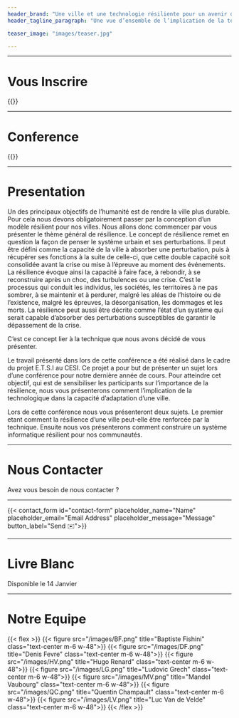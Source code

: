 ```yaml
---
header_brand: "Une ville et une technologie résiliente pour un avenir durable au service de tous."
header_tagline_paragraph: "Une vue d’ensemble de l’implication de la technologie dans la capacité d’adaptation d’une ville suivie d’une projection vers une technologie plus résiliente pour sensibiliser et orienter toute personne intéressée dans la construction d’un avenir plus durable."

teaser_image: "images/teaser.jpg"

---
```




---
# Vous Inscrire

{{<subscribe>}}

---

# Conference

{{<twitch>}}

---

# Presentation

Un des principaux objectifs de l’humanité est de rendre la ville plus durable. Pour cela nous devons obligatoirement passer par la conception d’un modèle résilient pour nos villes. Nous allons donc commencer par vous présenter le thème général de résilience.
Le concept de résilience remet en question la façon de penser le système urbain et ses perturbations. Il peut être défini comme la capacité de la ville à absorber une perturbation, puis à récupérer ses fonctions à la suite de celle-ci, que cette double capacité soit consolidée avant la crise ou mise à l’épreuve au moment des événements. La résilience évoque ainsi la capacité à faire face, à rebondir, à se reconstruire après un choc, des turbulences ou une crise. C’est le processus qui conduit les individus, les sociétés, les territoires à ne pas sombrer, à se maintenir et à perdurer, malgré les aléas de l’histoire ou de l’existence, malgré les épreuves, la désorganisation, les dommages et les morts. La résilience peut aussi être décrite comme l’état d’un système qui serait capable d’absorber des perturbations susceptibles de garantir le dépassement de la crise.
	
C’est ce concept lier à la technique que nous avons décidé de vous présenter.

Le travail présenté dans lors de cette conférence a été réalisé dans le cadre du projet E.T.S.I au CESI. Ce projet a pour but de présenter un sujet lors d’une conférence pour notre dernière année de cours. Pour atteindre cet objectif, qui est de sensibiliser les participants sur l’importance de la résilience, nous vous présenterons comment l’implication de la technologique dans la capacité d’adaptation d’une ville.

Lors de cette conférence nous vous présenteront deux sujets. Le premier etant comment la résilience d’une ville peut-elle être renforcée par la technique. Ensuite nous vos présenterons comment construire un système informatique résilient pour nos communautés.

---

# Nous Contacter

Avez vous besoin de nous contacter ?

---

{{< contact_form id="contact-form" placeholder_name="Name" placeholder_email="Email Address" placeholder_message="Message" button_label="Send ✉️">}}

---

# Livre Blanc

Disponible le 14 Janvier

---

# Notre Equipe
{{< flex >}}
    {{< figure src="/images/BF.png" title="Baptiste Fishini" class="text-center m-6 w-48">}}
    {{< figure src="/images/DF.png" title="Denis Fevre" class="text-center m-6 w-48">}}
    {{< figure src="/images/HV.png" title="Hugo Renard" class="text-center m-6 w-48">}}
    {{< figure src="/images/LG.png" title="Ludovic Grech" class="text-center m-6 w-48">}}
    {{< figure src="/images/MV.png" title="Mandel Vaubourg" class="text-center m-6 w-48">}}
    {{< figure src="/images/QC.png" title="Quentin Champault" class="text-center m-6 w-48">}}
    {{< figure src="/images/LV.png" title="Luc Van de Velde" class="text-center m-6 w-48">}}
{{< /flex >}}
